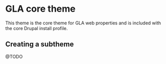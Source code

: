 # GLA core theme

This theme is the core theme for GLA web properties and is included with the
core Drupal install profile.

## Creating a subtheme

@TODO
